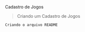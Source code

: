 Cadastro de Jogos

>Criando um Cadastro de Jogos

````````````````````````````````````
Criando o arquivo README
````````````````````````````````````
